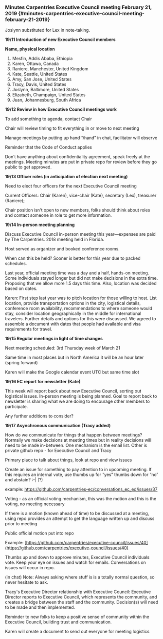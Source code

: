 ### Minutes Carpentries Executive Council meeting February 21, 2019 {#minutes-carpentries-executive-council-meeting-february-21-2019}

Joslynn substituted for Lex in note-taking.

**19/11  Introduction of new Executive Council members**

**Name, physical location** 

1. Mesfin, Addis Ababa, Ethiopia
2. Karen, Ottawa, Canada
3. Raniere, Manchester, United Kingdom
4. Kate, Seattle, United States
5. Amy, San Jose, United States
6. Tracy, Davis, United States
7. Joslynn, Baltimore, United States
8. Elizabeth, Champaign, United States
9. Juan, Johannesburg, South Africa

**19/12  Review in how Executive Council meetings work**

To add something to agenda, contact Chair

Chair will review timing to fit everything in or move to next meeting

Manage meetings by putting up hand “/hand” in chat, facilitator will observe

Reminder that the Code of Conduct applies

Don’t have anything about confidentiality agreement, speak freely at the meetings. Meeting minutes are put in private repo for review before they go public to get approved.

**19/13 Officer roles (in anticipation of election next meeting)**

Need to elect four officers for the next Executive Council meeting

Current Officers: Chair (Karen), vice-chair (Kate), secretary (Lex), treasurer (Raniere); 

Chair position isn't open to new members, folks should think about roles and contact someone in role to get more information.

**19/14  In-person meeting planning**

Discuss Executive Council in-person meeting this year—expenses are paid by The Carpentries. 2018 meeting held in Florida.

Host served as organizer and booked conference rooms.

When can this be held? Sooner is better for this year due to packed schedules.

Last year, official meeting time was a day and a half, hands-on meeting. Some individuals stayed longer but did not make decisions in the extra time. Proposing that we allow more 1.5 days this time. Also, location was decided based on dates.

Karen: First step last year was to pitch location for those willing to host. List location, provide transportation options in the city, logistical details, conference room availability, recommendations to where someone would stay, consider location geographically in the middle for international travelers. Further details and options for this were discussed. We agreed to assemble a document with dates that people had available and visa requirements for travel.

**19/15 Regular meetings in light of time changes**

Next meeting scheduled: 3rd Thursday week of March 21

Same time in most places but in North America it will be an hour later (spring forward)

Karen will make the Google calendar event UTC but same time slot

**19/16 EC report for newsletter (Kate)**

This week will report back about new Executive Council, sorting out logistical issues. In-person meeting is being planned. Goal to report back to newsletter is sharing what we are doing to encourage other members to participate.

Any further additions to consider?

**19/17 Asynchronous communication (Tracy added)**

How do we communicate for things that happen between meetings? Normally we make decisions at meeting times but in reality decisions will need to be made in-between. One mechanism is the email list. Other is private github repo - for Executive Council and Tracy

Primary place to talk about things, look at repo and view issues

Create an issue for something to pay attention to in upcoming meeting. If this requires an internal vote, use thumbs up for “yes” thumbs down for “no” and abstain? :-| (?)

example: https://github.com/carpentries-ec/conversations_ec_ed/issues/37

Voting - as an official voting mechanism, this was the motion and this is the voting, no meeting necessary

If there is a motion (known ahead of time) to be discussed at a meeting, using repo provides an attempt to get the language written up and discuss prior to meeting

Public official motion put into repo

Example: [https://github.com/carpentries/executive-council/issues/40](https://github.com/carpentries/executive-council/issues/40)

Thumbs up and down to approve minutes, Executive Council individuals vote. Keep your eye on issues and watch for emails. Conversations on issues will occur in repo. 

(in chat) Note: Always asking where stuff is is a totally normal question, so never hesitate to ask.

Tracy's Executive Director relationship with Executive Council: Executive Director reports to Executive Council, which represents the community, and creates a bridge between the staff and the community. Decision(s) will need to be made and then implemented. 

Reminder to new folks to keep a positive sense of community within the Executive Council, building trust and communication.

Karen will create a document to send out everyone for meeting logistics

